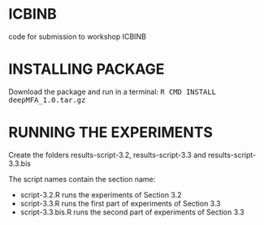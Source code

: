 # ICBINB
code for submission to workshop ICBINB

# INSTALLING PACKAGE

Download the package and run in a terminal:
<tt>R CMD INSTALL deepMFA_1.0.tar.gz</tt>

# RUNNING THE EXPERIMENTS

Create the folders results-script-3.2, results-script-3.3 and results-script-3.3.bis

The script names contain the section name:
* script-3.2.R runs the experiments of Section 3.2
* script-3.3.R runs the first part of experiments of Section 3.3
* script-3.3.bis.R runs the second part of experiments of Section 3.3
